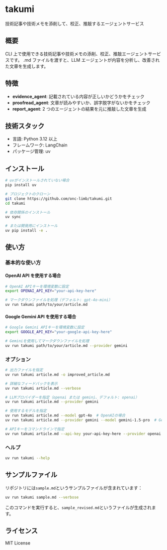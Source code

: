 # takumi

技術記事や技術メモを添削して、校正、推敲するエージェントサービス

## 概要

CLI 上で使用できる技術記事や技術メモの添削、校正、推敲エージェントサービスです。
.md ファイルを渡すと、LLM エージェントが内容を分析し、改善された文章を生成します。

## 特徴

- **evidence_agent**: 記載されている内容が正しいかどうかをチェック
- **proofread_agent**: 文章が読みやすいか、誤字脱字がないかをチェック
- **report_agent**: 2 つのエージェントの結果を元に推敲した文章を生成

## 技術スタック

- 言語: Python 3.12 以上
- フレームワーク: LangChain
- パッケージ管理: uv

## インストール

```bash
# uvがインストールされていない場合
pip install uv

# プロジェクトのクローン
git clone https://github.com/onc-limb/takumi.git
cd takumi

# 依存関係のインストール
uv sync

# または開発用にインストール
uv pip install -e .
```

## 使い方

### 基本的な使い方

#### OpenAI API を使用する場合

```bash
# OpenAI APIキーを環境変数に設定
export OPENAI_API_KEY="your-api-key-here"

# マークダウンファイルを処理（デフォルト: gpt-4o-mini）
uv run takumi path/to/your/article.md
```

#### Google Gemini API を使用する場合

```bash
# Google Gemini APIキーを環境変数に設定
export GOOGLE_API_KEY="your-google-api-key-here"

# Geminiを使用してマークダウンファイルを処理
uv run takumi path/to/your/article.md --provider gemini
```

### オプション

```bash
# 出力ファイルを指定
uv run takumi article.md -o improved_article.md

# 詳細なフィードバックを表示
uv run takumi article.md --verbose

# LLMプロバイダーを指定（openai または gemini、デフォルト: openai）
uv run takumi article.md --provider gemini

# 使用するモデルを指定
uv run takumi article.md --model gpt-4o  # OpenAIの場合
uv run takumi article.md --provider gemini --model gemini-1.5-pro  # Geminiの場合

# APIキーをコマンドラインで指定
uv run takumi article.md --api-key your-api-key-here --provider openai
```

### ヘルプ

```bash
uv run takumi --help
```

## サンプルファイル

リポジトリには`sample.md`というサンプルファイルが含まれています：

```bash
uv run takumi sample.md --verbose
```

このコマンドを実行すると、`sample_revised.md`というファイルが生成されます。

## ライセンス

MIT License
